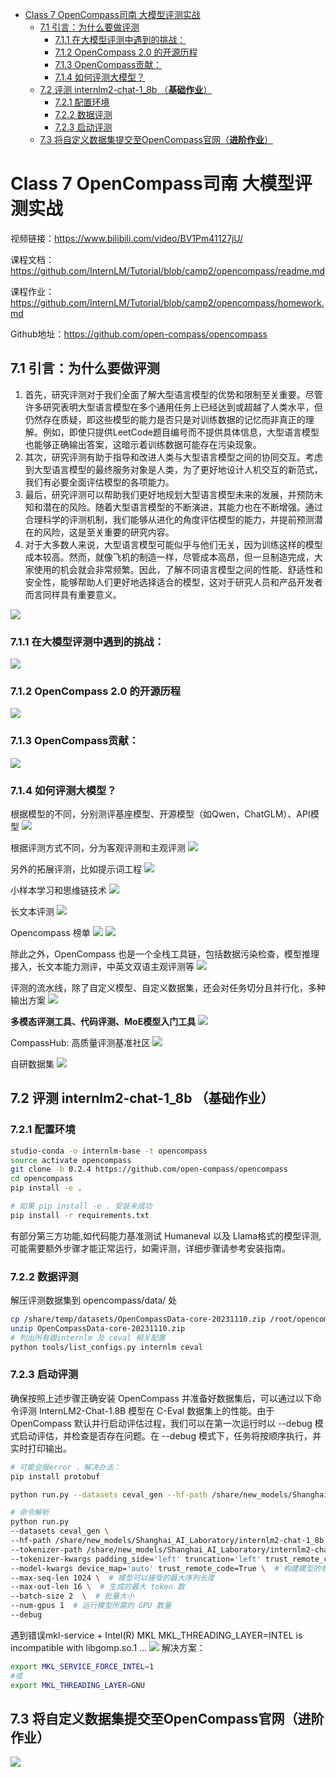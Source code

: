 - [Class 7 OpenCompass司南 大模型评测实战](#class-7-opencompass司南-大模型评测实战)
  - [7.1 引言：为什么要做评测](#71-引言为什么要做评测)
    - [7.1.1 在大模型评测中遇到的挑战：](#711-在大模型评测中遇到的挑战)
    - [7.1.2 OpenCompass 2.0 的开源历程](#712-opencompass-20-的开源历程)
    - [7.1.3 OpenCompass贡献：](#713-opencompass贡献)
    - [7.1.4 如何评测大模型？](#714-如何评测大模型)
  - [7.2  评测 internlm2-chat-1\_8b （**基础作业**）](#72--评测-internlm2-chat-1_8b-基础作业)
    - [7.2.1 配置环境](#721-配置环境)
    - [7.2.2 数据评测](#722-数据评测)
    - [7.2.3 启动评测](#723-启动评测)
  - [7.3 将自定义数据集提交至OpenCompass官网（**进阶作业**）](#73-将自定义数据集提交至opencompass官网进阶作业)

# Class 7 OpenCompass司南 大模型评测实战

视频链接：https://www.bilibili.com/video/BV1Pm41127jU/

课程文档：https://github.com/InternLM/Tutorial/blob/camp2/opencompass/readme.md

课程作业：https://github.com/InternLM/Tutorial/blob/camp2/opencompass/homework.md

Github地址：https://github.com/open-compass/opencompass

## 7.1 引言：为什么要做评测

1. 首先，研究评测对于我们全面了解大型语言模型的优势和限制至关重要。尽管许多研究表明大型语言模型在多个通用任务上已经达到或超越了人类水平，但仍然存在质疑，即这些模型的能力是否只是对训练数据的记忆而非真正的理解。例如，即使只提供LeetCode题目编号而不提供具体信息，大型语言模型也能够正确输出答案，这暗示着训练数据可能存在污染现象。
2. 其次，研究评测有助于指导和改进人类与大型语言模型之间的协同交互。考虑到大型语言模型的最终服务对象是人类，为了更好地设计人机交互的新范式，我们有必要全面评估模型的各项能力。
3. 最后，研究评测可以帮助我们更好地规划大型语言模型未来的发展，并预防未知和潜在的风险。随着大型语言模型的不断演进，其能力也在不断增强。通过合理科学的评测机制，我们能够从进化的角度评估模型的能力，并提前预测潜在的风险，这是至关重要的研究内容。
4. 对于大多数人来说，大型语言模型可能似乎与他们无关，因为训练这样的模型成本较高。然而，就像飞机的制造一样，尽管成本高昂，但一旦制造完成，大家使用的机会就会非常频繁。因此，了解不同语言模型之间的性能、舒适性和安全性，能够帮助人们更好地选择适合的模型，这对于研究人员和产品开发者而言同样具有重要意义。
   
![](img/img-20240422194414.png)

### 7.1.1 在大模型评测中遇到的挑战：

![](img/img-20240422194512.png)

### 7.1.2 OpenCompass 2.0 的开源历程

![](img/img-20240422194800.png)

### 7.1.3 OpenCompass贡献：
![](img/img-20240422194939.png)

### 7.1.4 如何评测大模型？

根据模型的不同，分别测评基座模型、开源模型（如Qwen，ChatGLM）、API模型
![](img/img-20240422195051.png)

根据评测方式不同，分为客观评测和主观评测
![](img/img-20240422195524.png)

另外的拓展评测，比如提示词工程
![](img/img-20240422195729.png)

小样本学习和思维链技术
![](img/img-20240422195850.png)

长文本评测
![](img/img-20240422195910.png)

Opencompass 榜单
![](img/img-20240422200010.png)
![](img/img-20240422200039.png)

除此之外，OpenCompass 也是一个全栈工具链，包括数据污染检查，模型推理接入，长文本能力测评，中英文双语主观评测等
![](img/img-20240422200111.png)

评测的流水线，除了自定义模型、自定义数据集，还会对任务切分且并行化，多种输出方案
![](img/img-20240422200254.png)

**多模态评测工具、代码评测、MoE模型入门工具**
![](img/img-20240422200418.png)

CompassHub: 高质量评测基准社区
![](img/img-20240422200536.png)

自研数据集
![](img/img-20240422200635.png)

## 7.2  评测 internlm2-chat-1_8b （**基础作业**）

### 7.2.1 配置环境
```bash
studio-conda -o internlm-base -t opencompass
source activate opencompass
git clone -b 0.2.4 https://github.com/open-compass/opencompass
cd opencompass
pip install -e .

# 如果 pip install -e . 安装未成功
pip install -r requirements.txt
```
有部分第三方功能,如代码能力基准测试 Humaneval 以及 Llama格式的模型评测,可能需要额外步骤才能正常运行，如需评测，详细步骤请参考安装指南。

### 7.2.2 数据评测

解压评测数据集到 opencompass/data/ 处
```bash
cp /share/temp/datasets/OpenCompassData-core-20231110.zip /root/opencompass/
unzip OpenCompassData-core-20231110.zip
# 列出所有跟internlm 及 ceval 相关配置
python tools/list_configs.py internlm ceval
```

### 7.2.3 启动评测

确保按照上述步骤正确安装 OpenCompass 并准备好数据集后，可以通过以下命令评测 InternLM2-Chat-1.8B 模型在 C-Eval 数据集上的性能。由于 OpenCompass 默认并行启动评估过程，我们可以在第一次运行时以 --debug 模式启动评估，并检查是否存在问题。在 --debug 模式下，任务将按顺序执行，并实时打印输出。

```bash
# 可能会报error ，解决办法：
pip install protobuf

python run.py --datasets ceval_gen --hf-path /share/new_models/Shanghai_AI_Laboratory/internlm2-chat-1_8b --tokenizer-path /share/new_models/Shanghai_AI_Laboratory/internlm2-chat-1_8b --tokenizer-kwargs padding_side='left' truncation='left' trust_remote_code=True --model-kwargs trust_remote_code=True device_map='auto' --max-seq-len 1024 --max-out-len 16 --batch-size 2 --num-gpus 1 --debug

# 命令解析
python run.py
--datasets ceval_gen \
--hf-path /share/new_models/Shanghai_AI_Laboratory/internlm2-chat-1_8b \  # HuggingFace 模型路径
--tokenizer-path /share/new_models/Shanghai_AI_Laboratory/internlm2-chat-1_8b \  # HuggingFace tokenizer 路径（如果与模型路径相同，可以省略）
--tokenizer-kwargs padding_side='left' truncation='left' trust_remote_code=True \  # 构建 tokenizer 的参数
--model-kwargs device_map='auto' trust_remote_code=True \  # 构建模型的参数
--max-seq-len 1024 \  # 模型可以接受的最大序列长度
--max-out-len 16 \  # 生成的最大 token 数
--batch-size 2  \  # 批量大小
--num-gpus 1  # 运行模型所需的 GPU 数量
--debug
```

遇到错误mkl-service + Intel(R) MKL MKL_THREADING_LAYER=INTEL is incompatible with libgomp.so.1 ... 
![](img/img-20240422211630.png)
解决方案：
```bash
export MKL_SERVICE_FORCE_INTEL=1
#或
export MKL_THREADING_LAYER=GNU
```

## 7.3 将自定义数据集提交至OpenCompass官网（**进阶作业**）
![](img/img-20240422214454.png)
